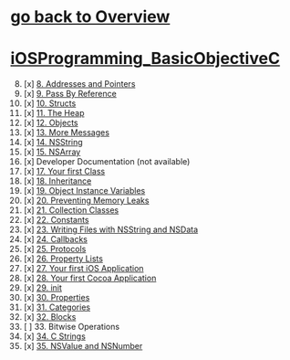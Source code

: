 # [go back to Overview](https://github.com/c4arl0s)

# [iOSProgramming_BasicObjectiveC](https://github.com/c4arl0s/iOSProgramming_BasicObjectiveC#go-back-to-overview)

8. [x] [8. Addresses and Pointers](https://github.com/c4arl0s/iOSProgrammingBasicObjectiveCContentIndex#8-addresses-and-pointers)
9. [x] [9. Pass By Reference](https://github.com/c4arl0s/iOSProgrammingBasicObjectiveCContentIndex#9-pass-by-reference)
10. [x] [10. Structs](https://github.com/c4arl0s/iOSProgrammingBasicObjectiveCContentIndex#10-structs)
11. [x] [11. The Heap](https://github.com/c4arl0s/iOSProgrammingBasicObjectiveCContentIndex#11-the-heap)
12. [x] [12. Objects](https://github.com/c4arl0s/iOSProgrammingBasicObjectiveCContentIndex#12-objects)
13. [x] [13. More Messages](https://github.com/c4arl0s/iOSProgrammingBasicObjectiveCContentIndex#13-more-messages)
14. [x] [14. NSString](https://github.com/c4arl0s/iOSProgrammingBasicObjectiveCContentIndex#14-nsstring)
15. [x] [15. NSArray](https://github.com/c4arl0s/iOSProgrammingBasicObjectiveCContentIndex#15-nsarray)
16. [x] Developer Documentation (not available)
17. [x] [17. Your first Class](https://github.com/c4arl0s/iOSProgrammingBasicObjectiveCContentIndex#17-your-first-class)
18. [x] [18. Inheritance](https://github.com/c4arl0s/iOSProgrammingBasicObjectiveCContentIndex#18-inheretance)
19. [x] [19. Object Instance Variables](https://github.com/c4arl0s/iOSProgrammingBasicObjectiveCContentIndex#19-object-instance-variables)
20. [x] [20. Preventing Memory Leaks](https://github.com/c4arl0s/iOSProgrammingBasicObjectiveCContentIndex#20-preventing-memory-leaks)
21. [x] [21. Collection Classes](https://github.com/c4arl0s/iOSProgrammingBasicObjectiveCContentIndex#21-collection-classes)
22. [x] [22. Constants](https://github.com/c4arl0s/iOSProgrammingBasicObjectiveCContentIndex#22-constants)
23. [x] [23. Writing Files with NSString and NSData](https://github.com/c4arl0s/iOSProgrammingBasicObjectiveCContentIndex#23-writing-files-with-nsstring-and-nsdata)
24. [x] [24. Callbacks](https://github.com/c4arl0s/iOSProgrammingBasicObjectiveCContentIndex#24-callbacks)
25. [x] [25. Protocols](https://github.com/c4arl0s/iOSProgrammingBasicObjectiveCContentIndex#25-protocols)
26. [x] [26. Property Lists](https://github.com/c4arl0s/iOSProgrammingBasicObjectiveCContentIndex#26-property-list)
27. [x] [27. Your first iOS Application](https://github.com/c4arl0s/iOSProgrammingBasicObjectiveCContentIndex#27-your-first-ios-application)
28. [x] [28. Your first Cocoa Application](https://github.com/c4arl0s/iOSProgrammingBasicObjectiveCContentIndex#28-your-first-cocoa-application)
29. [x] [29. init](https://github.com/c4arl0s/iOSProgrammingBasicObjectiveCContentIndex#29-init)
30. [x] [30. Properties](https://github.com/c4arl0s/iOSProgrammingBasicObjectiveCContentIndex#30-properties)
31. [x] [31. Categories](https://github.com/c4arl0s/iOSProgrammingBasicObjectiveCContentIndex#31-categories---objective-c)
32. [x] [32. Blocks](https://github.com/c4arl0s/iOSProgrammingBasicObjectiveCContentIndex#32-blocks)
33. [ ] 33. Bitwise Operations
34. [x] [34. C Strings](https://github.com/c4arl0s/iOSProgrammingBasicObjectiveCContentIndex#34-c-strings)
35. [x] [35. NSValue and NSNumber](https://github.com/c4arl0s/35-NSValue-and-NSNumber#34-nsvalue-and-nsnumber)
